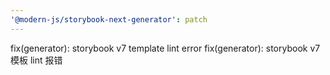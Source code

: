 ```yaml
---
'@modern-js/storybook-next-generator': patch
---
```


fix(generator): storybook v7 template lint error
fix(generator): storybook v7 模板 lint 报错
